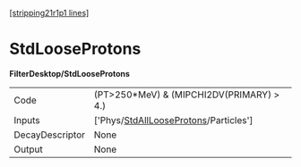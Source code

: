 [[stripping21r1p1 lines]](./stripping21r1p1-index)

# StdLooseProtons

**FilterDesktop/StdLooseProtons**

|                 |                                                                                                 |
|-----------------|-------------------------------------------------------------------------------------------------|
| Code            | (PT\>250\*MeV) & (MIPCHI2DV(PRIMARY) \> 4.)                                                     |
| Inputs          | ['Phys/[StdAllLooseProtons](./stripping21r1p1-commonparticles-stdalllooseprotons)/Particles'] |
| DecayDescriptor | None                                                                                            |
| Output          | None                                                                                            |

